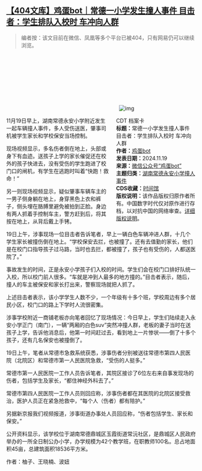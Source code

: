 <!--1732062484000-->
[【404文库】鸡蛋bot｜常德一小学发生撞人事件 目击者：学生排队入校时 车冲向人群](https://chinadigitaltimes.net/chinese/713245.html)
------

<blockquote><p>编者按：该文目前在微信、凤凰等多个平台已被404，只有网易仍可以继续浏览。</p></blockquote><p><img decoding="async" src="data:image/svg+xml,%3Csvg%20xmlns='http://www.w3.org/2000/svg'%20viewBox='0%200%200%200'%3E%3C/svg%3E" alt="img" data-lazy-src="https://chinadigitaltimes.net/chinese/files/2024/11/常德撞人.jpeg"><noscript><img decoding="async" src="https://chinadigitaltimes.net/chinese/files/2024/11/常德撞人.jpeg" alt="img"></noscript></p><div style="width:42%;float:right;padding-left:20px"><div class="su-spoiler su-spoiler-style-fancy su-spoiler-icon-chevron-circle su-spoiler-closed" data-scroll-offset="0" data-anchor-in-url="no"><div class="su-spoiler-title" tabindex="0" role="button"><span class="su-spoiler-icon"></span>CDT 档案卡</div><div class="su-spoiler-content su-u-clearfix su-u-trim"><strong>标题：</strong>常德一小学发生撞人事件 目击者：学生排队入校时 车冲向人群<br><strong>作者：</strong><a href="https://chinadigitaltimes.net/space/鸡蛋bot" target="_blank">鸡蛋bot</a><br><strong>发表日期：</strong>2024.11.19<br><strong>来源：</strong><a href="https://mp.weixin.qq.com/s/qGxbpwMB73q2s0HuhyLrcg" target="_blank">微信公众号“鸡蛋bot”</a><br><strong>主题归类：</strong><a href="https://chinadigitaltimes.net/space/湖南常德永安小学撞人事件" target="_blank">湖南常德永安小学撞人事件</a><br><strong>CDS收藏：</strong><a href="https://chinadigitaltimes.net/space/%E6%97%B6%E9%97%B4%E9%A6%86" target="_blank" rel="noopener">时间馆</a><br><strong>版权说明：</strong>该作品版权归原作者所有。中国数字时代仅对原作进行存档，以对抗中国的网络审查。<a href="https://chinadigitaltimes.net/chinese/copyright">详细版权说明</a>。</div></div></div><p>11月19日早上，湖南常德永安小学附近发生一起车辆撞人事件，多人受伤送医，肇事司机被学生家长和学校保安当场控制。</p><p>现场视频显示，多名伤者倒在地上，头部或身下有血迹。送孩子上学的家长催促还在校外的孩子快进去，没有受伤的学生跑进了校门口的闸机，有学生在逃跑时叫着“快跑！救命！”</p><p>另一则现场视频显示，疑似肇事车辆车主的一男子侧身躺在地上，身穿黑色上衣和裤子，侧头埋在胳膊里避免被拍到正脸。身边有两人抓着手控制车主，警方赶到后，将其按在地上，从背后戴上手铐。</p><p>19日上午，涉事现场一位目击者告诉笔者，早上一辆白色车辆冲进人群，十几个学生家长被撞伤倒在地上。“学校保安去拦，也被撞了。还有去值勤的家长，他们是在校门口指导孩子过马路，当时也去拦，都被撞了，孩子也有受伤的，人都送医院了。”</p><p>事故发生的时间，正是永安小学孩子们入校的时间。学生们会在校门口排好队统一入校，所以校门前人很多。“车就是冲到人最多的地方撞的。”目击者表示，随后，撞人的车主被保安和家长打出来，警察现场就把人抓了。</p><p>上述目击者表示，该小学学生人数不少，一个年级有十多个班，学校周边有多个居民小区，校门口的路上下学时人流很密集。</p><p>涉事学校附近一商铺老板亦向笔者回忆了现场情况：今日早上，学生们陆续走入永安小学正门（南门），一辆“两厢的白色suv”突然冲撞人群，老板的妻子当时在送孩子上学，告诉他消息后，他第一时间赶过去，看到地上一片惨状——倒了十多个孩子，还有几名保安也被撞倒了。</p><p>19日上午，笔者从常德市急救系统获悉，涉事伤者分别被送往常德市第四人民医院（北院区）和常德市第一人民医院急救，“受伤的人挺多。”</p><p>常德市第一人民医院一工作人员告诉笔者，其院区接诊了6位左右来自事发现场的伤者，包括学生及家长，“都住神经外科去了。”</p><p>常德市第四人民医院一工作人员则回应称，涉事伤者都在其医院的北院区接受救治，医护人员正在紧急抢救中，“每个人（伤者）都有陪护。”</p><p>另据新京报我们视频报道，涉事街道办事处人员回应称，“伤者包括学生、家长和保安。”</p><p>公开资料显示，该学校位于湖南常德鼎城区玉霞街道常沅社区，是鼎城区人民政府举办的一所全日制公办小学，办学规模为42个教学班，在职教师100名。总占地面积45亩，总建筑面积18536平方米。</p><p>作者：柚子、王晓楠、波妞</p><div class="addtoany_share_save_container addtoany_content addtoany_content_bottom"><div class="a2a_kit a2a_kit_size_32 addtoany_list" data-a2a-url="https://chinadigitaltimes.net/chinese/713245.html" data-a2a-title="【404文库】鸡蛋bot｜常德一小学发生撞人事件 目击者：学生排队入校时 车冲向人群"><a class="a2a_button_facebook" href="https://www.addtoany.com/add_to/facebook?linkurl=https%3A%2F%2Fchinadigitaltimes.net%2Fchinese%2F713245.html&amp;linkname=%E3%80%90404%E6%96%87%E5%BA%93%E3%80%91%E9%B8%A1%E8%9B%8Bbot%EF%BD%9C%E5%B8%B8%E5%BE%B7%E4%B8%80%E5%B0%8F%E5%AD%A6%E5%8F%91%E7%94%9F%E6%92%9E%E4%BA%BA%E4%BA%8B%E4%BB%B6%20%E7%9B%AE%E5%87%BB%E8%80%85%EF%BC%9A%E5%AD%A6%E7%94%9F%E6%8E%92%E9%98%9F%E5%85%A5%E6%A0%A1%E6%97%B6%20%E8%BD%A6%E5%86%B2%E5%90%91%E4%BA%BA%E7%BE%A4" title="Facebook" rel="nofollow noopener" target="_blank"></a><a class="a2a_button_twitter" href="https://www.addtoany.com/add_to/twitter?linkurl=https%3A%2F%2Fchinadigitaltimes.net%2Fchinese%2F713245.html&amp;linkname=%E3%80%90404%E6%96%87%E5%BA%93%E3%80%91%E9%B8%A1%E8%9B%8Bbot%EF%BD%9C%E5%B8%B8%E5%BE%B7%E4%B8%80%E5%B0%8F%E5%AD%A6%E5%8F%91%E7%94%9F%E6%92%9E%E4%BA%BA%E4%BA%8B%E4%BB%B6%20%E7%9B%AE%E5%87%BB%E8%80%85%EF%BC%9A%E5%AD%A6%E7%94%9F%E6%8E%92%E9%98%9F%E5%85%A5%E6%A0%A1%E6%97%B6%20%E8%BD%A6%E5%86%B2%E5%90%91%E4%BA%BA%E7%BE%A4" title="Twitter" rel="nofollow noopener" target="_blank"></a><a class="a2a_button_telegram" href="https://www.addtoany.com/add_to/telegram?linkurl=https%3A%2F%2Fchinadigitaltimes.net%2Fchinese%2F713245.html&amp;linkname=%E3%80%90404%E6%96%87%E5%BA%93%E3%80%91%E9%B8%A1%E8%9B%8Bbot%EF%BD%9C%E5%B8%B8%E5%BE%B7%E4%B8%80%E5%B0%8F%E5%AD%A6%E5%8F%91%E7%94%9F%E6%92%9E%E4%BA%BA%E4%BA%8B%E4%BB%B6%20%E7%9B%AE%E5%87%BB%E8%80%85%EF%BC%9A%E5%AD%A6%E7%94%9F%E6%8E%92%E9%98%9F%E5%85%A5%E6%A0%A1%E6%97%B6%20%E8%BD%A6%E5%86%B2%E5%90%91%E4%BA%BA%E7%BE%A4" title="Telegram" rel="nofollow noopener" target="_blank"></a><a class="a2a_button_reddit" href="https://www.addtoany.com/add_to/reddit?linkurl=https%3A%2F%2Fchinadigitaltimes.net%2Fchinese%2F713245.html&amp;linkname=%E3%80%90404%E6%96%87%E5%BA%93%E3%80%91%E9%B8%A1%E8%9B%8Bbot%EF%BD%9C%E5%B8%B8%E5%BE%B7%E4%B8%80%E5%B0%8F%E5%AD%A6%E5%8F%91%E7%94%9F%E6%92%9E%E4%BA%BA%E4%BA%8B%E4%BB%B6%20%E7%9B%AE%E5%87%BB%E8%80%85%EF%BC%9A%E5%AD%A6%E7%94%9F%E6%8E%92%E9%98%9F%E5%85%A5%E6%A0%A1%E6%97%B6%20%E8%BD%A6%E5%86%B2%E5%90%91%E4%BA%BA%E7%BE%A4" title="Reddit" rel="nofollow noopener" target="_blank"></a><a class="a2a_button_whatsapp" href="https://www.addtoany.com/add_to/whatsapp?linkurl=https%3A%2F%2Fchinadigitaltimes.net%2Fchinese%2F713245.html&amp;linkname=%E3%80%90404%E6%96%87%E5%BA%93%E3%80%91%E9%B8%A1%E8%9B%8Bbot%EF%BD%9C%E5%B8%B8%E5%BE%B7%E4%B8%80%E5%B0%8F%E5%AD%A6%E5%8F%91%E7%94%9F%E6%92%9E%E4%BA%BA%E4%BA%8B%E4%BB%B6%20%E7%9B%AE%E5%87%BB%E8%80%85%EF%BC%9A%E5%AD%A6%E7%94%9F%E6%8E%92%E9%98%9F%E5%85%A5%E6%A0%A1%E6%97%B6%20%E8%BD%A6%E5%86%B2%E5%90%91%E4%BA%BA%E7%BE%A4" title="WhatsApp" rel="nofollow noopener" target="_blank"></a><a class="a2a_button_email" href="https://www.addtoany.com/add_to/email?linkurl=https%3A%2F%2Fchinadigitaltimes.net%2Fchinese%2F713245.html&amp;linkname=%E3%80%90404%E6%96%87%E5%BA%93%E3%80%91%E9%B8%A1%E8%9B%8Bbot%EF%BD%9C%E5%B8%B8%E5%BE%B7%E4%B8%80%E5%B0%8F%E5%AD%A6%E5%8F%91%E7%94%9F%E6%92%9E%E4%BA%BA%E4%BA%8B%E4%BB%B6%20%E7%9B%AE%E5%87%BB%E8%80%85%EF%BC%9A%E5%AD%A6%E7%94%9F%E6%8E%92%E9%98%9F%E5%85%A5%E6%A0%A1%E6%97%B6%20%E8%BD%A6%E5%86%B2%E5%90%91%E4%BA%BA%E7%BE%A4" title="Email" rel="nofollow noopener" target="_blank"></a><a class="a2a_button_copy_link" href="https://www.addtoany.com/add_to/copy_link?linkurl=https%3A%2F%2Fchinadigitaltimes.net%2Fchinese%2F713245.html&amp;linkname=%E3%80%90404%E6%96%87%E5%BA%93%E3%80%91%E9%B8%A1%E8%9B%8Bbot%EF%BD%9C%E5%B8%B8%E5%BE%B7%E4%B8%80%E5%B0%8F%E5%AD%A6%E5%8F%91%E7%94%9F%E6%92%9E%E4%BA%BA%E4%BA%8B%E4%BB%B6%20%E7%9B%AE%E5%87%BB%E8%80%85%EF%BC%9A%E5%AD%A6%E7%94%9F%E6%8E%92%E9%98%9F%E5%85%A5%E6%A0%A1%E6%97%B6%20%E8%BD%A6%E5%86%B2%E5%90%91%E4%BA%BA%E7%BE%A4" title="Copy Link" rel="nofollow noopener" target="_blank"></a><a class="a2a_dd addtoany_share_save addtoany_share" href="https://www.addtoany.com/share"></a></div></div>
